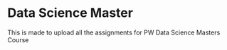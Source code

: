 # Data Science Master
This is made to upload all the assignments for PW Data Science Masters Course
